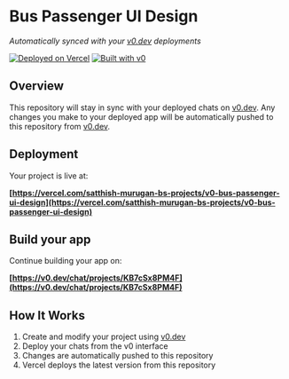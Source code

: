 # Bus Passenger UI Design

*Automatically synced with your [v0.dev](https://v0.dev) deployments*

[![Deployed on Vercel](https://img.shields.io/badge/Deployed%20on-Vercel-black?style=for-the-badge&logo=vercel)](https://vercel.com/satthish-murugan-bs-projects/v0-bus-passenger-ui-design)
[![Built with v0](https://img.shields.io/badge/Built%20with-v0.dev-black?style=for-the-badge)](https://v0.dev/chat/projects/KB7cSx8PM4F)

## Overview

This repository will stay in sync with your deployed chats on [v0.dev](https://v0.dev).
Any changes you make to your deployed app will be automatically pushed to this repository from [v0.dev](https://v0.dev).

## Deployment

Your project is live at:

**[https://vercel.com/satthish-murugan-bs-projects/v0-bus-passenger-ui-design](https://vercel.com/satthish-murugan-bs-projects/v0-bus-passenger-ui-design)**

## Build your app

Continue building your app on:

**[https://v0.dev/chat/projects/KB7cSx8PM4F](https://v0.dev/chat/projects/KB7cSx8PM4F)**

## How It Works

1. Create and modify your project using [v0.dev](https://v0.dev)
2. Deploy your chats from the v0 interface
3. Changes are automatically pushed to this repository
4. Vercel deploys the latest version from this repository